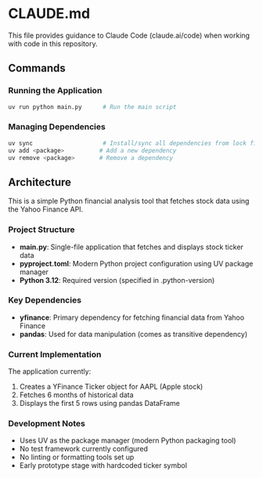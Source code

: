 # CLAUDE.md

This file provides guidance to Claude Code (claude.ai/code) when working with code in this repository.

## Commands

### Running the Application
```bash
uv run python main.py      # Run the main script
```

### Managing Dependencies
```bash
uv sync                    # Install/sync all dependencies from lock file
uv add <package>          # Add a new dependency
uv remove <package>       # Remove a dependency
```

## Architecture

This is a simple Python financial analysis tool that fetches stock data using the Yahoo Finance API.

### Project Structure
- **main.py**: Single-file application that fetches and displays stock ticker data
- **pyproject.toml**: Modern Python project configuration using UV package manager
- **Python 3.12**: Required version (specified in .python-version)

### Key Dependencies
- **yfinance**: Primary dependency for fetching financial data from Yahoo Finance
- **pandas**: Used for data manipulation (comes as transitive dependency)

### Current Implementation
The application currently:
1. Creates a YFinance Ticker object for AAPL (Apple stock)
2. Fetches 6 months of historical data
3. Displays the first 5 rows using pandas DataFrame

### Development Notes
- Uses UV as the package manager (modern Python packaging tool)
- No test framework currently configured
- No linting or formatting tools set up
- Early prototype stage with hardcoded ticker symbol